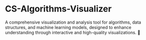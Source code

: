 # CS-Algorithms-Visualizer
A comprehensive visualization and analysis tool for algorithms, data structures, and machine learning models, designed to enhance understanding through interactive and high-quality visualizations. 🚀

